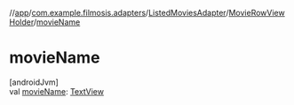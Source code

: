 //[app](../../../../index.md)/[com.example.filmosis.adapters](../../index.md)/[ListedMoviesAdapter](../index.md)/[MovieRowViewHolder](index.md)/[movieName](movie-name.md)

# movieName

[androidJvm]\
val [movieName](movie-name.md): [TextView](https://developer.android.com/reference/kotlin/android/widget/TextView.html)

